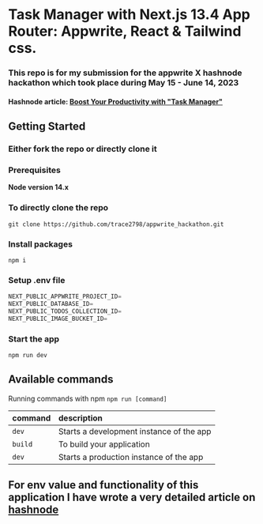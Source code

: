 # Task Manager with Next.js 13.4 App Router: Appwrite, React & Tailwind css.

### This repo is for my submission for the appwrite X hashnode hackathon which took place during May 15 - June 14, 2023

#### Hashnode article: [Boost Your Productivity with "Task Manager"](https://shreyas-chaliha.hashnode.dev/how-to-create-a-typescript-react-function-component-snippet-in-vs-code) 

## Getting Started

### Either fork the repo or directly clone it

### Prerequisites

**Node version 14.x**

### To directly clone the repo

```shell
git clone https://github.com/trace2798/appwrite_hackathon.git
```

### Install packages

```shell
npm i
```

### Setup .env file

```js
NEXT_PUBLIC_APPWRITE_PROJECT_ID=
NEXT_PUBLIC_DATABASE_ID=
NEXT_PUBLIC_TODOS_COLLECTION_ID=
NEXT_PUBLIC_IMAGE_BUCKET_ID=
```

### Start the app

```shell
npm run dev
```

## Available commands

Running commands with npm `npm run [command]`

| command         | description                              |
| :-------------- | :--------------------------------------- |
| `dev`           | Starts a development instance of the app |
| `build`         | To build your application                |
| `dev`           | Starts a production  instance of the app |

## For env value and functionality of this application I have wrote a very detailed article on [hashnode](https://shreyas-chaliha.hashnode.dev/how-to-create-a-typescript-react-function-component-snippet-in-vs-code)
